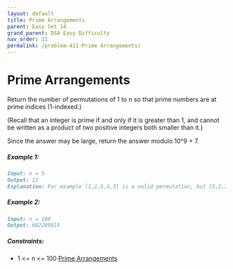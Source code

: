 ```yaml
---
layout: default
title: Prime Arrangements
parent: Easy Set 14
grand_parent: DSA Easy Difficulty
nav_order: 11
permalink: /problem-411-Prime Arrangements/
---
```

# Prime Arrangements
Return the number of permutations of 1 to n so that prime numbers are at prime indices (1-indexed.)

(Recall that an integer is prime if and only if it is greater than 1, and cannot be written as a product of two positive integers both smaller than it.)

Since the answer may be large, return the answer modulo 10^9 + 7.

##### Example 1:
```markdown
Input: n = 5
Output: 12
Explanation: For example [1,2,5,4,3] is a valid permutation, but [5,2,3,4,1] is not because the prime number 5 is at index 1.
```
##### Example 2:
```markdown
Input: n = 100
Output: 682289015
```
##### Constraints:
* 1 <= n <= 100
[Prime Arrangements](https://leetcode.com/problems/prime-arrangements/)